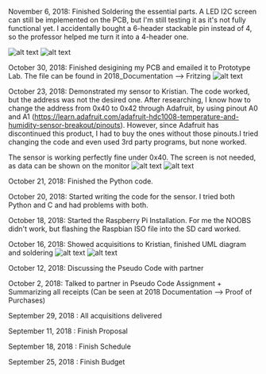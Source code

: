 November 6, 2018: Finished Soldering the essential parts. A LED I2C screen can still be implemented on the PCB, but I'm still testing it as it's not fully functional yet. I accidentally bought a 6-header stackable pin instead of 4, so the professor helped me turn it into a 4-header one.

![alt text](https://github.com/ngtrangminhduc/OverheatSensor/blob/master/2018_Images/PCB_1.jpg)
![alt text](https://github.com/ngtrangminhduc/OverheatSensor/blob/master/2018_Images/PCB_2.jpg)

October 30, 2018: Finished desigining my PCB and emailed it to Prototype Lab. The file can be found in 2018_Documentation --> Fritzing
![alt text](https://github.com/ngtrangminhduc/OverheatSensor/blob/master/2018_Documentation/Fritzing/DucNguyen_HDC1008_pcb.png)

October 23, 2018: Demonstrated my sensor to Kristian. The code worked, but the address was not the desired one. After researching, I know how to change the address from 0x40 to 0x42 through Adafruit, by using pinout A0 and A1 (https://learn.adafruit.com/adafruit-hdc1008-temperature-and-humidity-sensor-breakout/pinouts). However, since Adafruit has discontinued this product, I had to buy the ones without those pinouts.I tried changing the code and even used 3rd party programs, but none worked.

The sensor is working perfectly fine under 0x40.
The screen is not needed, as data can be shown on the monitor
![alt text](https://github.com/ngtrangminhduc/OverheatSensor/blob/master/2018_Images/IMG_8826.JPG)
![alt text](https://github.com/ngtrangminhduc/OverheatSensor/blob/master/2018_Images/PythonCode.png)


October 21, 2018: Finished the Python code.

October 20, 2018: Started writing the code for the sensor. I tried both Python and C and had problems with both.

October 18, 2018: Started the Raspberry Pi Installation. For me the NOOBS didn't work, but flashing the Raspbian ISO file into the SD card worked.

October 16, 2018: Showed acquisitions to Kristian, finished UML diagram and soldering
![alt text](https://github.com/ngtrangminhduc/OverheatSensor/blob/master/2018_Images/IMG_8704.JPG)
![alt text](https://github.com/ngtrangminhduc/OverheatSensor/blob/master/2018_Images/IMG_8708.JPG)

October 12, 2018: Discussing the Pseudo Code with partner

October 2, 2018: Talked to partner in Pseudo Code Assignment + Summarizing all receipts (Can be seen at 2018 Documentation --> Proof of Purchases)

September 29, 2018 : All acquisitions delivered

September 11, 2018 : Finish Proposal

September 18, 2018 : Finish Schedule 

September 25, 2018 : Finish Budget

